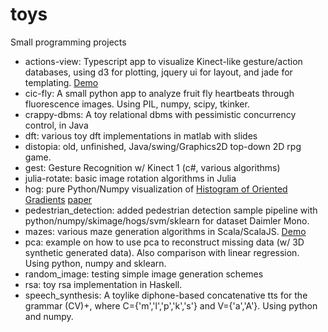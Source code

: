 # toys

Small programming projects

* actions-view: Typescript app to visualize Kinect-like gesture/action databases, using d3 for plotting, jquery ui for layout, and jade for templating. [Demo](http://facundoq.github.io/action-view/)
* cic-fly: A small python app to analyze fruit fly heartbeats through fluorescence images. Using PIL, numpy, scipy, tkinker. 
* crappy-dbms:   A toy relational dbms with pessimistic concurrency control, in Java 
* dft: various toy dft implementations in matlab with slides
* distopia: old, unfinished, Java/swing/Graphics2D top-down 2D rpg game.
* gest: Gesture Recognition w/ Kinect 1 (c#, various algorithms)
* julia-rotate: basic image rotation algorithms in Julia
* hog: pure Python/Numpy visualization of [Histogram of Oriented Gradients](https://en.wikipedia.org/wiki/Histogram_of_oriented_gradients) [paper](https://lear.inrialpes.fr/people/triggs/pubs/Dalal-cvpr05.pdf)
* pedestrian_detection: added pedestrian detection sample pipeline with python/numpy/skimage/hogs/svm/sklearn for dataset Daimler Mono.
* mazes: various maze generation algorithms in Scala/ScalaJS. [Demo](http://facundoq.github.io/mazes/)
* pca: example on how to use pca to reconstruct missing data (w/ 3D synthetic generated data). Also comparison with linear regression. Using python, numpy and sklearn.
* random_image: testing simple image generation schemes
* rsa: toy rsa implementation in Haskell.
* speech_synthesis:  A toylike diphone-based concatenative tts for the grammar (CV)+, where C={'m','l','p','k','s'} and V={'a','A'}. Using python and numpy.




